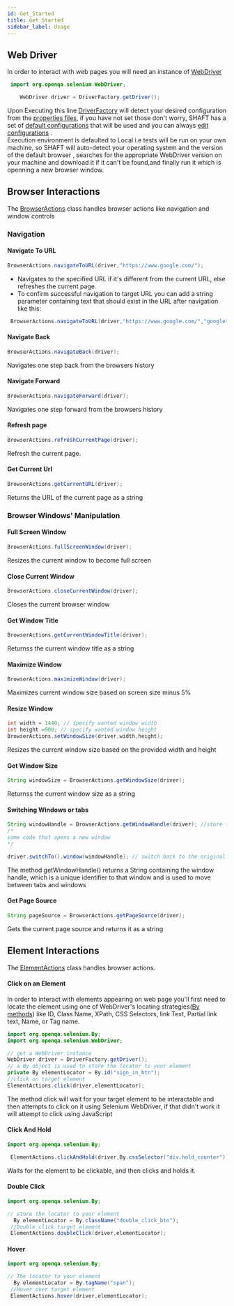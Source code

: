 ```yaml
---
id: Get_Started
title: Get Started
sidebar_label: Usage
---
```


## Web Driver
In order to interact with web pages you will need an instance of [WebDriver]
````java
 import org.openqa.selenium.WebDriver;

	WebDriver driver = DriverFactory.getDriver();
````
Upon Executing this line [DriverFactory] will detect your desired configuration from the [properties files], if you have not set those don't worry, SHAFT has a set of
 [default configurations] that will be used and you can always [edit configurations] .<br/>
Execution environment is defaulted to Local i.e tests will be run on your own machine, so SHAFT will auto-detect your operating system and the version of the default browser , searches for the appropriate WebDriver version on your machine and download it if it can't be found,and finally run it which is openning a new browser window.
## Browser Interactions 
The [BrowserActions] class handles browser actions like navigation and window controls
### Navigation

#### Navigate To URL
   ````java
 BrowserActions.navigateToURL(driver,"https://www.google.com/");
````
- Navigates to the specified URL if it's different from the current URL, else refreshes the current page.
- To confirm successful navigation to target URL you can add a string parameter containing text that should exist in the URL after navigation like this:

````java
 BrowserActions.navigateToURL(driver,"https://www.google.com/","google");
````

#### Navigate Back
   ````java
 BrowserActions.navigateBack(driver);
````
Navigates one step back from the browsers history
#### Navigate Forward
   ````java
 BrowserActions.navigateForward(driver);
````
Navigates one step forward from the browsers history
#### Refresh page
   ````java
 BrowserActions.refreshCurrentPage(driver);
````
Refresh the current page.
#### Get Current Url
   ````java
 BrowserActions.getCurrentURL(driver);
````
Returns the URL of the current page  as a string
### Browser Windows' Manipulation

#### Full Screen Window
 ````java
 BrowserActions.fullScreenWindow(driver);
````
Resizes the current window to become full screen
#### Close Current Window
 ````java
 BrowserActions.closeCurrentWindow​(driver);
````
Closes the current browser window
#### Get Window Title
 ````java
 BrowserActions.getCurrentWindowTitle(driver);
````
Returnss the current window title as a string
#### Maximize Window
 ````java
 BrowserActions.maximizeWindow(driver);
````
Maximizes current window size based on screen size minus 5%
#### Resize Window
 ````java
 int width = 1440; // specify wanted window width
 int height =900; // specify wanted window height
 BrowserActions.setWindowSize​(driver,width,height);
 
````
Resizes the current window size based on the provided width and height
#### Get Window Size
 ````java
 String windowSize = BrowserActions.getWindowSize(driver);
````
Returnss the current window size as a string
#### Switching Windows or tabs
 ````java
 String windowHandle = BrowserActions.getWindowHandle​(driver); //store the current window handle
 /*
 some code that opens a new window
 */
 
 driver.switchTo().window(windowHandle); // switch back to the original window
 
````
The method getWindowHandle​() returns a String containing the window handle, which is a unique identifier to that window and is used to move between tabs and windows
#### Get Page Source​
 ````java
 String pageSource = BrowserActions.getPageSource(driver);
````
Gets the current page source and returns it as a string

## Element Interactions 
The [ElementActions] class handles browser actions. <br/>
#### Click on an Element 
In order to interact with elements appearing on web page you'll first need to locate the element using one of WebDriver's locating strategies([By methods]) like ID, Class Name, 
XPath, CSS Selectors, link Text, Partial link text, Name, or Tag name.

 ````java
 import org.openqa.selenium.By;
 import org.openqa.selenium.WebDriver;
 
 // get a WebDriver instance 
 WebDriver driver = DriverFactory.getDriver();
 // a By object is used to store the locator to your element
 private By elementLocator = By.id("sign_in_btn");
 //click on target element
 ElementActions.click(driver,elementLocator);
````
The method click will wait for your target element to be interactable and then attempts to click on it using Selenium WebDriver, if that didn't work it will 
attempt to click using JavaScript
#### Click And Hold
````java
import org.openqa.selenium.By;

 ElementActions.clickAndHold(driver,By.cssSelector("div.hold_counter"));

````
Waits for the element to be clickable, and then clicks and holds it.
#### Double Click​
````java
import org.openqa.selenium.By;

// store the locator to your element
  By elementLocator = By.className("double_click_btn");
 //Double click target element
 ElementActions.doubleClick(driver,elementLocator);
````
#### Hover
````java
import org.openqa.selenium.By;

// The locator to your element
  By elementLocator = By.tagName("span");
 //Hover over target element
 ElementActions.hover(driver,elementLocator);
````

[WebDriver]:<https://www.selenium.dev/documentation/en/webdriver/>
[default configurations]:<todo>
 [properties files]:<todo>
  [edit configurations]:<todo>
  [DriverFactory]:<todo>
  [BrowserActions]:<https://mohabmohie.github.io/SHAFT_ENGINE/apidocs/com/shaft/gui/browser/BrowserActions.html>
 [ElementActions]:<https://mohabmohie.github.io/SHAFT_ENGINE/apidocs/com/shaft/gui/element/ElementActions.html>
 [By methods]:<https://www.selenium.dev/selenium/docs/api/java/org/openqa/selenium/By.html>